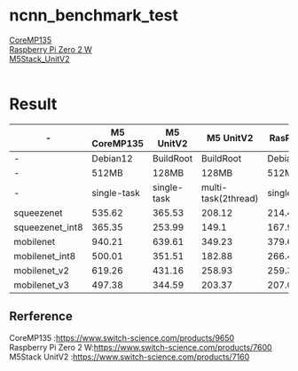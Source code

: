 # ncnn_benchmark_test

[CoreMP135](M5Stack_CoreMP135.md)<br>
[Raspberry Pi Zero 2 W](RaspberryPiZero2W.md)<br>
[M5Stack_UnitV2](M5Stack_UnitV2.md)<br>
<br>


# Result

|-|M5 CoreMP135|M5 UnitV2|M5 UnitV2|RasPi Zero 2 W|RasPi Zero 2 W|RasPi Zero 2 W|RasPi Zero 2 W|LicheeNano_RV|LuckfoxPicoMax|
|--|--|--|--|--|--|--|--|--|--|
|-|Debian12|BuildRoot|BuildRoot|Debian12(32Bit)|Debian12(32Bit)|Debian12(64Bit)|Debian12(64Bit)|BuildRoot|BuildRoot|
|-|512MB|128MB|128MB|512MB|512MB|512MB|512MB|256MB|256MB|
|-|single-task|single-task|multi-task(2thread)|single-task|multi-task(4thread)|single-task|multi-task(4thread)|single-task|single-task|
|squeezenet|535.62|365.53|208.12|214.49|105.87|164.25|95.22|260.87|459.8|
|squeezenet_int8|365.35|253.99|149.1|167.94|81.78|152.55|79.68|9665.3|309.92|
|mobilenet|940.21|639.61|349.23|379.64|155.31|273.27|127.4|399.75|797.37|
|mobilenet_int8|500.01|351.51|182.88|266.41|83.53|226.1|78.81|14798.42|414.35|
|mobilenet_v2|619.26|431.16|258.93|259.36|139.68|201.23|129.15|298.39|517.69|
|mobilenet_v3|497.38|344.59|203.37|207.05|106.74|163.21|98.33|244.3|422.37|



## Rerference

CoreMP135 :https://www.switch-science.com/products/9650  
Raspberry Pi Zero 2 W:https://www.switch-science.com/products/7600  
M5Stack UnitV2 :https://www.switch-science.com/products/7160

